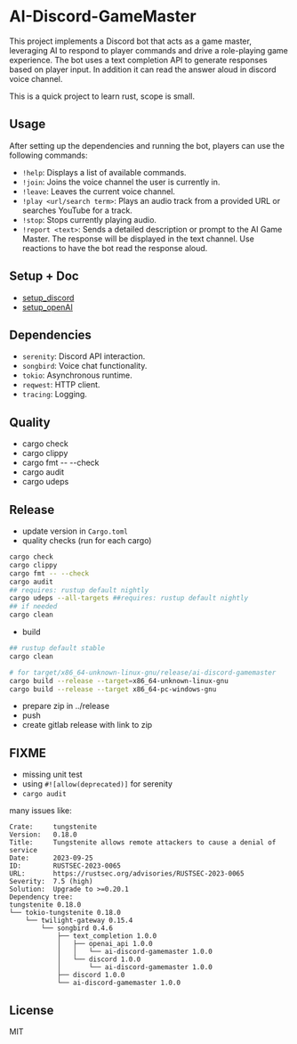 # AI-Discord-GameMaster

This project implements a Discord bot that acts as a game master, leveraging AI to respond to player commands and drive a role-playing game experience.  The bot uses a text completion API to generate responses based on player input.  In addition it can read the answer aloud in discord voice channel.

This is a quick project to learn rust, scope is small.

## Usage

After setting up the dependencies and running the bot, players can use the following commands:

* `!help`: Displays a list of available commands.
* `!join`: Joins the voice channel the user is currently in.
* `!leave`: Leaves the current voice channel.
* `!play <url/search term>`: Plays an audio track from a provided URL or searches YouTube for a track.
* `!stop`: Stops currently playing audio.
* `!report <text>`: Sends a detailed description or prompt to the AI Game Master.  The response will be displayed in the text channel.  Use reactions to have the bot read the response aloud.

## Setup + Doc 

- [setup_discord](docs/setup_discord.md)
- [setup_openAI](docs/setup_openAI.md)

## Dependencies

* `serenity`: Discord API interaction.
* `songbird`: Voice chat functionality.
* `tokio`: Asynchronous runtime.
* `reqwest`: HTTP client.
* `tracing`: Logging.




## Quality

- cargo check
- cargo clippy
- cargo fmt -- --check
- cargo audit
- cargo udeps

## Release

- update version in `Cargo.toml`
- quality checks (run for each cargo)
```bash
cargo check
cargo clippy
cargo fmt -- --check
cargo audit
## requires: rustup default nightly 
cargo udeps --all-targets ##requires: rustup default nightly 
## if needed
cargo clean
```
- build
```bash
## rustup default stable 
cargo clean

# for target/x86_64-unknown-linux-gnu/release/ai-discord-gamemaster
cargo build --release --target=x86_64-unknown-linux-gnu
cargo build --release --target x86_64-pc-windows-gnu
```
- prepare zip in ../release
- push
- create gitlab release with link to zip

## FIXME
- missing unit test
- using `#![allow(deprecated)]` for serenity
- `cargo audit`

many issues like:
```
Crate:     tungstenite
Version:   0.18.0
Title:     Tungstenite allows remote attackers to cause a denial of service
Date:      2023-09-25
ID:        RUSTSEC-2023-0065
URL:       https://rustsec.org/advisories/RUSTSEC-2023-0065
Severity:  7.5 (high)
Solution:  Upgrade to >=0.20.1
Dependency tree:
tungstenite 0.18.0
└── tokio-tungstenite 0.18.0
    └── twilight-gateway 0.15.4
        └── songbird 0.4.6
            ├── text_completion 1.0.0
            │   ├── openai_api 1.0.0
            │   │   └── ai-discord-gamemaster 1.0.0
            │   └── discord 1.0.0
            │       └── ai-discord-gamemaster 1.0.0
            ├── discord 1.0.0
            └── ai-discord-gamemaster 1.0.0
```

## License

MIT